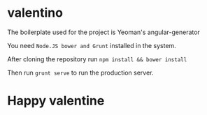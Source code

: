 valentino
=========
The boilerplate used for the project is Yeoman's angular-generator

You need 
```Node.JS bower and Grunt``` installed in the system.

After cloning the repository run ```npm install && bower install```

Then run ```grunt serve``` to run the production server.

Happy valentine
===============
